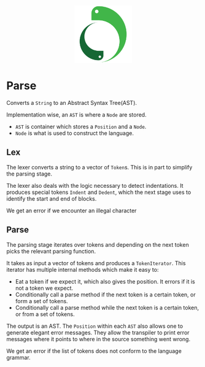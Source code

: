 <p align="center">
    <img src="../../image/logo.svg" height="150" alt="Mamba logo"/>
</p>

# Parse

Converts a `String` to an Abstract Syntax Tree(AST).

Implementation wise, an `AST` is where a `Node` are stored.

- `AST` is container which stores a `Position` and a `Node`.
- `Node` is what is used to construct the language.

## Lex

The lexer converts a string to a vector of `Token`s. This is in part to simplify the parsing stage.

The lexer also deals with the logic necessary to detect indentations. It produces special tokens `Indent` and `Dedent`,
which the next stage uses to identify the start and end of blocks.

We get an error if we encounter an illegal character

## Parse

The parsing stage iterates over tokens and depending on the next token picks the relevant parsing function.

It takes as input a vector of tokens and produces a `TokenIterator`. This iterator has multiple internal methods which
make it easy to:

- Eat a token if we expect it, which also gives the position. It errors if it is not a token we expect.
- Conditionally call a parse method if the next token is a certain token, or form a set of tokens.
- Conditionally call a parse method while the next token is a certain token, or from a set of tokens.

The output is an AST. The `Position` within each `AST` also allows one to generate elegant error messages. They allow
the transpiler to print error messages where it points to where in the source something went wrong.

We get an error if the list of tokens does not conform to the language grammar.
